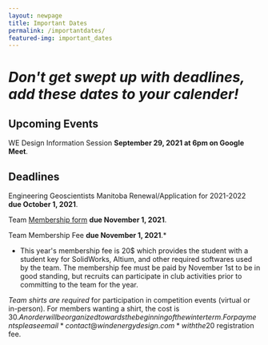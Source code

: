 ```yaml
---
layout: newpage
title: Important Dates
permalink: /importantdates/
featured-img: important_dates
---
```

# *Don't get swept up with deadlines, add these dates to your calender!*

## **Upcoming Events**

WE Design Information Session **September 29, 2021 at 6pm on Google Meet**.


## **Deadlines**

Engineering Geoscientists Manitoba Renewal/Application for 2021-2022 **due October 1, 2021**.

Team [Membership form](https://forms.gle/shpFyYurkM1quY3K7 "2021-2022 WE Design Membership Form")  **due November 1, 2021**.

Team Membership Fee **due November 1, 2021**.*

* This year's membership fee is 20$ which provides the student with a student key for SolidWorks, Altium, and other required softwares used by the team. 
The membership fee must be paid by November 1st to be in good standing, but recruits can participate in club activities prior to committing to the team for the year. 

*Team shirts are required* for participation in competition events (virtual or in-person). 
For members wanting a shirt, the cost is 30$. An order will be organized towards the beginning of the winter term. 
For payments please email *contact@windenergydesign.com* with the 20$ registration fee.


